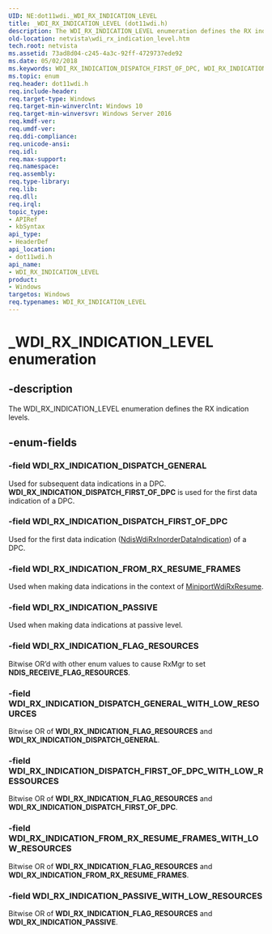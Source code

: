 ```yaml
---
UID: NE:dot11wdi._WDI_RX_INDICATION_LEVEL
title: _WDI_RX_INDICATION_LEVEL (dot11wdi.h)
description: The WDI_RX_INDICATION_LEVEL enumeration defines the RX indication levels.
old-location: netvista\wdi_rx_indication_level.htm
tech.root: netvista
ms.assetid: 73ad8d04-c245-4a3c-92ff-4729737ede92
ms.date: 05/02/2018
ms.keywords: WDI_RX_INDICATION_DISPATCH_FIRST_OF_DPC, WDI_RX_INDICATION_DISPATCH_FIRST_OF_DPC_WITH_LOW_RESSOURCES, WDI_RX_INDICATION_DISPATCH_GENERAL, WDI_RX_INDICATION_DISPATCH_GENERAL_WITH_LOW_RESOURCES, WDI_RX_INDICATION_FLAG_RESOURCES, WDI_RX_INDICATION_FROM_RX_RESUME_FRAMES, WDI_RX_INDICATION_FROM_RX_RESUME_FRAMES_WITH_LOW_RESOURCES, WDI_RX_INDICATION_LEVEL, WDI_RX_INDICATION_LEVEL enumeration [Network Drivers Starting with Windows Vista], WDI_RX_INDICATION_PASSIVE, WDI_RX_INDICATION_PASSIVE_WITH_LOW_RESOURCES, _WDI_RX_INDICATION_LEVEL, dot11wdi/WDI_RX_INDICATION_DISPATCH_FIRST_OF_DPC, dot11wdi/WDI_RX_INDICATION_DISPATCH_FIRST_OF_DPC_WITH_LOW_RESSOURCES, dot11wdi/WDI_RX_INDICATION_DISPATCH_GENERAL, dot11wdi/WDI_RX_INDICATION_DISPATCH_GENERAL_WITH_LOW_RESOURCES, dot11wdi/WDI_RX_INDICATION_FLAG_RESOURCES, dot11wdi/WDI_RX_INDICATION_FROM_RX_RESUME_FRAMES, dot11wdi/WDI_RX_INDICATION_FROM_RX_RESUME_FRAMES_WITH_LOW_RESOURCES, dot11wdi/WDI_RX_INDICATION_LEVEL, dot11wdi/WDI_RX_INDICATION_PASSIVE, dot11wdi/WDI_RX_INDICATION_PASSIVE_WITH_LOW_RESOURCES, netvista.wdi_rx_indication_level, netvista.wifi_rx_indication_level
ms.topic: enum
req.header: dot11wdi.h
req.include-header: 
req.target-type: Windows
req.target-min-winverclnt: Windows 10
req.target-min-winversvr: Windows Server 2016
req.kmdf-ver: 
req.umdf-ver: 
req.ddi-compliance: 
req.unicode-ansi: 
req.idl: 
req.max-support: 
req.namespace: 
req.assembly: 
req.type-library: 
req.lib: 
req.dll: 
req.irql: 
topic_type:
- APIRef
- kbSyntax
api_type:
- HeaderDef
api_location:
- dot11wdi.h
api_name:
- WDI_RX_INDICATION_LEVEL
product:
- Windows
targetos: Windows
req.typenames: WDI_RX_INDICATION_LEVEL
---
```


# _WDI_RX_INDICATION_LEVEL enumeration


## -description


The WDI_RX_INDICATION_LEVEL enumeration defines the RX indication levels.


## -enum-fields




### -field WDI_RX_INDICATION_DISPATCH_GENERAL

Used for subsequent data indications in a DPC. <b>WDI_RX_INDICATION_DISPATCH_FIRST_OF_DPC</b> is used for the first data indication of a DPC.


### -field WDI_RX_INDICATION_DISPATCH_FIRST_OF_DPC

Used for the first data indication (<a href="https://docs.microsoft.com/windows-hardware/drivers/ddi/content/dot11wdi/nc-dot11wdi-ndis_wdi_rx_inorder_data_ind">NdisWdiRxInorderDataIndication</a>) of a DPC.


### -field WDI_RX_INDICATION_FROM_RX_RESUME_FRAMES

Used when making data indications in the context of <a href="https://docs.microsoft.com/windows-hardware/drivers/ddi/content/dot11wdi/nc-dot11wdi-miniport_wdi_rx_resume">MiniportWdiRxResume</a>.


### -field WDI_RX_INDICATION_PASSIVE

Used when making data indications at passive level.


### -field WDI_RX_INDICATION_FLAG_RESOURCES

Bitwise OR’d with other enum values to cause RxMgr to set <b>NDIS_RECEIVE_FLAG_RESOURCES</b>.


### -field WDI_RX_INDICATION_DISPATCH_GENERAL_WITH_LOW_RESOURCES

Bitwise OR of <b>WDI_RX_INDICATION_FLAG_RESOURCES</b> and <b>WDI_RX_INDICATION_DISPATCH_GENERAL</b>.


### -field WDI_RX_INDICATION_DISPATCH_FIRST_OF_DPC_WITH_LOW_RESSOURCES

Bitwise OR of <b>WDI_RX_INDICATION_FLAG_RESOURCES</b> and <b>WDI_RX_INDICATION_DISPATCH_FIRST_OF_DPC</b>.


### -field WDI_RX_INDICATION_FROM_RX_RESUME_FRAMES_WITH_LOW_RESOURCES

Bitwise OR of <b>WDI_RX_INDICATION_FLAG_RESOURCES</b> and <b>WDI_RX_INDICATION_FROM_RX_RESUME_FRAMES</b>.


### -field WDI_RX_INDICATION_PASSIVE_WITH_LOW_RESOURCES

Bitwise OR of <b>WDI_RX_INDICATION_FLAG_RESOURCES</b> and <b>WDI_RX_INDICATION_PASSIVE</b>.


